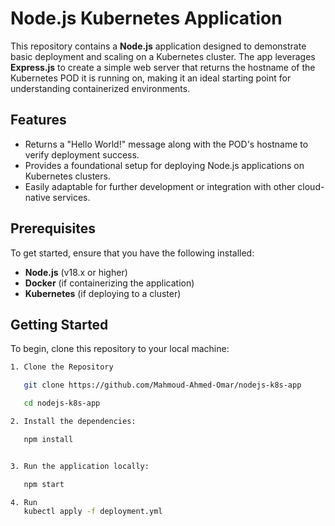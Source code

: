 # Node.js Kubernetes Application

This repository contains a **Node.js** application designed to demonstrate basic deployment and scaling on a Kubernetes cluster. The app leverages **Express.js** to create a simple web server that returns the hostname of the Kubernetes POD it is running on, making it an ideal starting point for understanding containerized environments.

## Features

- Returns a "Hello World!" message along with the POD's hostname to verify deployment success.
- Provides a foundational setup for deploying Node.js applications on Kubernetes clusters.
- Easily adaptable for further development or integration with other cloud-native services.

## Prerequisites

To get started, ensure that you have the following installed:

- **Node.js** (v18.x or higher)
- **Docker** (if containerizing the application)
- **Kubernetes** (if deploying to a cluster)

## Getting Started

To begin, clone this repository to your local machine:

```bash
1. Clone the Repository

   git clone https://github.com/Mahmoud-Ahmed-Omar/nodejs-k8s-app

   cd nodejs-k8s-app

2. Install the dependencies:

   npm install


3. Run the application locally:

   npm start

4. Run
   kubectl apply -f deployment.yml

```
